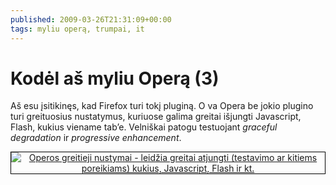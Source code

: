 ```yaml
---
published: 2009-03-26T21:31:09+00:00
tags: myliu operą, trumpai, it
---
```


# Kodėl aš myliu Operą (3)

<p>Aš esu įsitikinęs, kad Firefox turi tokį pluginą. O va Opera be jokio plugino turi greituosius nustatymus, kuriuose galima greitai išjungti Javascript, Flash, kukius viename tab’e. Velniškai patogu testuojant <dfn title="tvarkingą veikimo nebuvimą">graceful degradation</dfn> ir <dfn title="progresyvų išplėtimą">progressive enhancement</dfn>.</p>
<p style="text-align:center;"><a href="https://www.dominykas.lt/attachments/2009/03/operos-greitieji-nustymai.html" rel="attachment wp-att-89" title="Operos greitieji nustymai - leidžia greitai atjungti (testavimo ar kitiems poreikiams) kukius, Javascript, Flash ir kt."><img src="https://www.dominykas.lt/uploads/2009/03/greitieji-nustatymai.png" alt="Operos greitieji nustymai - leidžia greitai atjungti (testavimo ar kitiems poreikiams) kukius, Javascript, Flash ir kt." style="border:1px solid #000;"></a></p>
